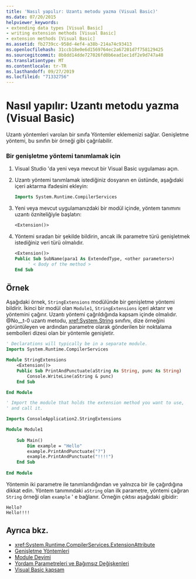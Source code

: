 ```yaml
---
title: 'Nasıl yapılır: Uzantı metodu yazma (Visual Basic)'
ms.date: 07/20/2015
helpviewer_keywords:
- extending data types [Visual Basic]
- writing extension methods [Visual Basic]
- extension methods [Visual Basic]
ms.assetid: fb2739cc-958d-4ef4-a38b-214a74c93413
ms.openlocfilehash: 31ccb18e0e6d1569764ec2a67201d7f758129425
ms.sourcegitcommit: 8b8dd14dde727026fd0b6ead1ec1df2e9d747a48
ms.translationtype: MT
ms.contentlocale: tr-TR
ms.lasthandoff: 09/27/2019
ms.locfileid: "71332756"
---
```

# <a name="how-to-write-an-extension-method-visual-basic"></a>Nasıl yapılır: Uzantı metodu yazma (Visual Basic)

Uzantı yöntemleri varolan bir sınıfa Yöntemler eklemenizi sağlar. Genişletme yöntemi, bu sınıfın bir örneği gibi çağrılabilir.

### <a name="to-define-an-extension-method"></a>Bir genişletme yöntemi tanımlamak için

1. Visual Studio 'da yeni veya mevcut bir Visual Basic uygulaması açın.

2. Uzantı yöntemi tanımlamak istediğiniz dosyanın en üstünde, aşağıdaki içeri aktarma ifadesini ekleyin:

    ```vb
    Imports System.Runtime.CompilerServices
    ```

3. Yeni veya mevcut uygulamanızdaki bir modül içinde, yöntem tanımını uzantı özniteliğiyle başlatın:

    ```vb
    <Extension()>
    ```

4. Yöntemi sıradan bir şekilde bildirin, ancak ilk parametre türü genişletmek istediğiniz veri türü olmalıdır.

    ```vb
    <Extension()>
    Public Sub SubName(para1 As ExtendedType, <other parameters>)
         ' < Body of the method >
    End Sub
    ```

## <a name="example"></a>Örnek

 Aşağıdaki örnek, `StringExtensions` modülünde bir genişletme yöntemi bildirir. İkinci bir modül olan `Module1`, `StringExtensions` içeri aktarır ve yöntemini çağırır. Uzantı yöntemi çağrıldığında kapsam içinde olmalıdır. @No__t-0 uzantı metodu, <xref:System.String> sınıfını, dize örneğini görüntüleyen ve ardından parametre olarak gönderilen bir noktalama sembolleri dizesi olan bir yöntemle genişletir.
  
```vb
' Declarations will typically be in a separate module.
Imports System.Runtime.CompilerServices

Module StringExtensions
    <Extension()>
    Public Sub PrintAndPunctuate(aString As String, punc As String)
        Console.WriteLine(aString & punc)
    End Sub

End Module
```

```vb
' Import the module that holds the extension method you want to use,
' and call it.

Imports ConsoleApplication2.StringExtensions

Module Module1
  
    Sub Main()
        Dim example = "Hello"
        example.PrintAndPunctuate("?")
        example.PrintAndPunctuate("!!!!")
    End Sub
    
End Module
```
  
 Yöntemin iki parametre ile tanımlandığından ve yalnızca bir ile çağırdığına dikkat edin. Yöntem tanımındaki `aString` olan ilk parametre, yöntemi çağıran `String` örneği olan `example` ' e bağlanır. Örneğin çıktısı aşağıdaki gibidir:
  
 ```console
 Hello?
 Hello!!!!
 ```
  
## <a name="see-also"></a>Ayrıca bkz.

- <xref:System.Runtime.CompilerServices.ExtensionAttribute>
- [Genişletme Yöntemleri](extension-methods.md)
- [Module Deyimi](../../../language-reference/statements/module-statement.md)
- [Yordam Parametreleri ve Bağımsız Değişkenleri](procedure-parameters-and-arguments.md)
- [Visual Basic kapsam](../declared-elements/scope.md)
